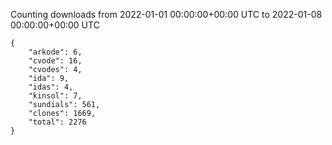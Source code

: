 
Counting downloads from 2022-01-01 00:00:00+00:00 UTC to 2022-01-08 00:00:00+00:00 UTC

```
{
    "arkode": 6,
    "cvode": 16,
    "cvodes": 4,
    "ida": 9,
    "idas": 4,
    "kinsol": 7,
    "sundials": 561,
    "clones": 1669,
    "total": 2276
}
```
